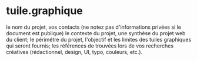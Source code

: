# tuile.graphique

le nom du projet, vos contacts (ne notez pas d'informations privées si le document est publique)
le contexte du projet, une synthèse du projet web du client;
le périmétre du projet, l'objectif et les limites des tuiles graphiques qui seront fournis;
les références de trouvées lors de vos recherches créatives (rédactionnel, design, UI, typo, couleurs, etc.).

